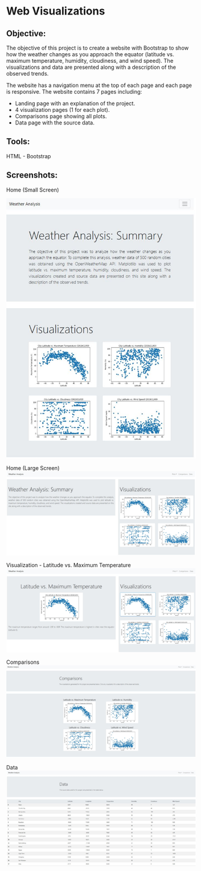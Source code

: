 # Web Visualizations

## **Objective:**
The objective of this project is to create a website with Bootstrap to show how the weather changes as you approach the equator (latitude vs. maximum temperature, humidity, cloudiness, and wind speed). The visualizations and data are presented along with a description of the observed trends. 

The website has a navigation menu at the top of each page and each page is responsive. The website contains 7 pages including: 
* Landing page with an explanation of the project.
* 4 visualization pages (1 for each plot).
* Comparisons page showing all plots.
* Data page with the source data.

## **Tools:**
HTML - Bootstrap

## **Screenshots:**

Home (Small Screen)

![screenshot1.jpg](Images/web_screenshot1.JPG)

Home (Large Screen)
![screenshot2.jpg](Images/web_screenshot2.JPG)

Visualization - Latitude vs. Maximum Temperature
![screenshot3.jpg](Images/web_screenshot3.JPG)

Comparisons
![screenshot4.jpg](Images/web_screenshot4.JPG)

Data
![screenshot5.jpg](Images/web_screenshot5.JPG)
